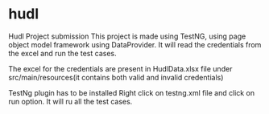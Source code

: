# hudl
Hudl Project submission
This project is made using TestNG, using page object model framework using DataProvider.
It will read the credentials from the excel and run the test cases.

The excel for the credentials are present in HudlData.xlsx file under src/main/resources(it contains both valid and invalid credentials)


TestNg plugin has to be installed
Right click on testng.xml file and click on run option. It will ru all the test cases.

